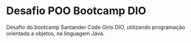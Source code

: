 # Desafio POO Bootcamp DIO

Desafio do bootcamp Santander Code Girls DIO, utilizando programação orientada a objetos, na linguagem Java.
